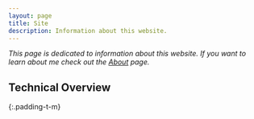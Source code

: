 ```yaml
---
layout: page
title: Site
description: Information about this website.
---
```

*This page is dedicated to information about this website. If you want to learn about me*
*check out the [About](/about) page.*

## Technical Overview
{:.padding-t-m}


